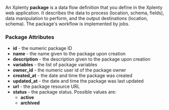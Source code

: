 An Xplenty **package** is a data flow definition that you define in the Xplenty web application.
It describes the data to process (location, schema, fields), data manipulation to perform, and the output destinations (location, schema). The package's workflow is implemented by jobs.

### Package Attributes

* **id** - the numeric package ID
* **name** - the name given to the package upon creation
* **description** - the description given to the package upon creation
* **variables** - the list of package variables
* **owner_id** - the numeric user id of the package owner
* **created_at** - the date and time the package was created
* **updated_at** - the date and time the package was last updated 
* **url** - the package resource URL
* **status** - the package status. Possible values are:
  * **active**
  * **archived**